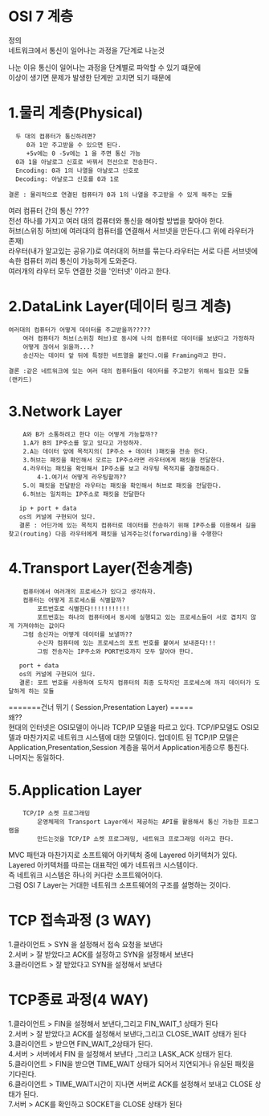 
# OSI 7 계층
   정의    
      네트워크에서 통신이 일어나는 과정을 7단계로 나눈것  
   
   나눈 이유 
      통신이 일어나는 과정을 단계별로 파악할 수 있기 떄문에   
      이상이 생기면 문제가 발생한 단계만 고치면 되기 때문에    

   # 1.물리 계층(Physical)
      두 대의 컴퓨터가 통신하려면?  
         0과 1만 주고받을 수 있으면 된다.    
         +5v에는 0 -5v에는 1 을 주면 통신 가능    
      0과 1을 아날로그 신호로 바꿔서 전선으로 전송한다.   
      Encoding: 0과 1의 나열을 아날로그 신호로 
      Decoding: 아날로그 신호를 0과 1로
    
    결론 : 물리적으로 연결된 컴퓨터가 0과 1의 나열을 주고받을 수 있게 해주는 모듈   
   
   여러 컴퓨터 간의 통신 ????    
        전선 하나를 가지고 여러 대의 컴퓨터와 통신을 해야할 방법을 찾아야 한다.   
        허브(스위칭 허브)에 여러대의 컴퓨터를 연결해서 서브넷을 만든다.(그 위에 라우터가 존재)      
        라우터(내가 알고있는 공유기)로 여러대의 허브를 묶는다.라우터는 서로 다른 서브넷에 속한 컴퓨터 끼리 통신이 가능하게 도와준다.  
        여러개의 라우터 모두 연결한 것을 '인터넷' 이라고 한다.        
        

  # 2.DataLink Layer(데이터 링크 계층)     
    여러대의 컴퓨터가 어떻게 데이터를 주고받을까?????       
        여러 컴퓨터가 허브(스위칭 허브)로 동시에 나의 컴퓨터로 데이터를 보냈다고 가정하자  
        어떻게 끊어서 읽을까...?     
        송신자는 데이터 앞 뒤에 특정한 비트열을 붙인다.이를 Framing라고 한다. 
    
    결론 :같은 네트워크에 있는 여러 대의 컴퓨터들이 데이터를 주고받기 위해서 필요한 모듈 (랜카드)

  # 3.Network Layer 
        A와 B가 소통하려고 한다 이는 어떻게 가능할까??
        1.A가 B의 IP주소를 알고 있다고 가정하자.  
        2.A는 데이터 앞에 목적지의( IP주소 + 데이터 )패킷을 전송 한다.        
        3.허브는 패킷을 확인해서 모르는 IP주소라면 라우터에게 패킷을 전달한다.          
        4.라우터는 패킷을 확인해서 IP주소를 보고 라우팅 목적지를 결정해준다.        
            4-1.여기서 어떻게 라우팅할까??         
        5.이 패킷을 전달받은 라우터는 패킷을 확인해서 허브로 패킷을 전달한다.           
        6.허브는 일치하는 IP주소로 패킷을 전달한다   
    
       ip + port + data     
       os의 커널에 구현되어 있다. 
       결론 : 어딘가에 있는 목적지 컴퓨터로 데이터를 전송하기 위해 IP주소를 이용해서 길을 찾고(routing) 다음 라우터에게 패킷을 넘겨주는것(forwarding)을 수행한다    
        
  # 4.Transport Layer(전송계층)  
        컴퓨터에서 여러개의 프로세스가 있다고 생각하자.  
        컴퓨터는 어떻게 프로세스를 식별할까?    
            포트번호로 식별한다!!!!!!!!!!!   
            포트번호는 하나의 컴퓨터에서 동시에 실행되고 있는 프로세스들이 서로 겹치지 않게 가져야하는 값이다  
        그럼 송신자는 어떻게 데이터를 보낼까??      
            수신자 컴퓨터에 있는 프로세스의 포트 번호를 붙여서 보내준다!!!    
            그럼 전송자는 IP주소와 PORT번호까지 모두 알아야 한다.    

       port + data  
       os의 커널에 구현되어 있다.
       결론: 포트 번호를 사용하여 도착지 컴퓨터의 최종 도착지인 프로세스에 까지 데이터가 도달하게 하는 모듈        

=======건너 뛰기 ( Session,Presentation Layer) =====      
왜??     
    현대의 인터넷은 OSI모델이 아니라 TCP/IP 모델을 따르고 있다.
    TCP/IP모델도 OSI모델과 마찬가지로 네트워크 시스템에 대한 모델이다. 
    업데이트 된 TCP/IP 모델은 Application,Presentation,Session 계층을 묶어서 Application게층으루 퉁친다.     
    나머지는 동일하다.   

 #  5.Application Layer
        TCP/IP 소켓 프로그래밍
            운영체제의 Transport Layer에서 제공하는 API를 활용해서 통신 가능한 프로그램을 
            만드는것을 TCP/IP 소켓 프로그래밍, 네트워크 프로그래밍 이라고 한다.   
    

MVC 패턴과 마찬가지로 소프트웨어 아키텍처 중에 Layered 아키텍처가 있다.       
Layered 아키텍처를 따르는 대표적인 예가 네트워크 시스템이다.   
즉 네트워크 시스템은 하나의 커다란 소프트웨어이다.   
그럼 OSI 7 Layer는 거대한 네트워크 소프트웨어의 구조를 설명하는 것이다.




# TCP 접속과정 (3 WAY)
   1.클라이언트 > SYN 을 설정해서 접속 요청을 보낸다  
   2.서버 > 잘 받았다고 ACK를 설정하고 SYN을 설정해서 보낸다    
   3.클라이언트 > 잘 받았다고 SYN을 설정해서 보낸다

# TCP종료 과정(4 WAY)   
   1.클라이언트 > FIN을 설정해서 보낸다,그리고 FIN_WAIT_1 상태가 된다    
   2.서버 > 잘 받았다고 ACK를 설정해서 보낸다,그리고 CLOSE_WAIT 상태가 된다    
   3.클라이언트 > 받으면 FIN_WAIT_2상태가 된다.      
   4.서버 > 서버에서 FIN 을 설정해서 보낸다 ,그리고 LASK_ACK 상태가 된다.     
   5.클라이언트 > FIN을 받으면 TIME_WAIT 상태가 되어서 지연되거나 유실된 패킷을 기다린다.         
   6.클라이언트 > TIME_WAIT시간이 지나면 서버로 ACK를 설정해서 보내고 CLOSE 상태가 된다.        
   7.서버 > ACK를 확인하고 SOCKET을 CLOSE 상태가 된다            
        

